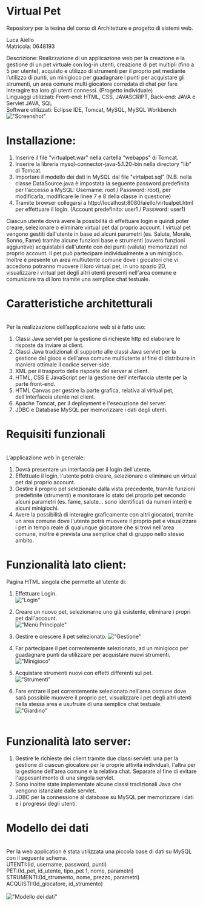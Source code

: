 # Virtual Pet
Repository per la tesina del corso di Architetture e progetto di sistemi web.

Luca Aiello <br/> Matricola: 0648193

Descrizione: Realizzazione di un applicazione web per la creazione e la gestione di un pet virtuale con log-in utenti, creazione di pet multipli (fino a 5 per utente), acquisto e utilizzo di strumenti per il proprio pet mediante l’utilizzo di punti, un minigioco per guadagnare i punti per acquistare gli strumenti, un area comune multi giocatore corredata di chat per fare interagire tra loro gli utenti connessi. (Progetto individuale)\
Linguaggi utilizzati: Front-end: HTML, CSS, JAVASCRIPT, Back-end: JAVA e Servlet JAVA, SQL\
Software utilizzati: Eclipse IDE, Tomcat, MySQL, MySQL Workbench
<br/>
!["Screenshot"](/screens/Screen.jpg)
<br/>
# Installazione:

1. Inserire il file "virtualpet.war" nella cartella "webapps" di Tomcat.
2. Inserire la libreria mysql-connector-java-5.1.20-bin nella directory "lib" di Tomcat.
3. Importare il modello dei dati in MySQL dal file "virtalpet.sql" (N.B. nella classe DataSource.java è impostata la seguente password predefinita per l'accesso a MySQL: Username: root / Password: root), per modificarla, modificare le linee 7 e 8 della classe in questione)
4. Tramite browser collegarsi a http://localhost:8080/aiello/virtualpet.html per effettuare il login. (Account predefinito: user1 / Password: user1)

Ciascun utente dovrà avere la possibilità di effettuare login e quindi poter creare, selezionare o eliminare virtual pet dal proprio account. I virtual pet vengono gestiti dall'utente in base ad alcuni parametri (es. Salute, Morale, Sonno, Fame) tramite alcune funzioni base e strumenti (ovvero funzioni aggiuntive) acquistabili dall'utente con dei punti (valuta) memorizzati nel proprio account. Il pet può partecipare individualmente a un minigioco. Inoltre è presente un area multiutente comune dove i giocatori che vi accedono potranno muovere il loro virtual pet, in uno spazio 2D, visualizzare i virtual pet degli altri utenti presenti nell'area comune e comunicare tra di loro tramite una semplice chat testuale.

# Caratteristiche architetturali
\
Per la realizzazione dell’applicazione web si è fatto uso:
1.	Classi Java servlet per la gestione di richieste http ed elaborare le risposte da inviare ai client.
2.	Classi Java tradizionali di supporto alle classi Java servlet per la gestione del gioco e dell'area comune multiutente al fine di distribuire in maniera ottimale il codice server-side.
3.	XML per il trasporto delle risposte del server ai client.
4.	HTML, CSS E JavaScript per la gestione dell'interfaccia utente per la parte front-end.
5.	HTML Canvas per gestire la parte grafica, relativa al virtual pet, dell'interfaccia utente nel client.
6.	Apache Tomcat, per il deployment e l'esecuzione del server.
7.	JDBC e Database MySQL per memorizzare i dati degli utenti.

# Requisiti funzionali
\
L’applicazione web in generale:
1.	Dovrà presentare un interfaccia per il login dell'utente.
2.	Effettuato il login, l'utente potrà creare, selezionare o eliminare un virtual pet dal proprio account.
3.	Gestire il proprio pet selezionato dalla vista precedente, tramite funzioni predefinite (strumenti) e monitorare lo stato del proprio pet secondo alcuni parametri (es. fame, salute... sono identificati da numeri interi) e alcuni minigiochi.
4.	Avere la possibilità di interagire graficamente con altri giocatori, tramite un area comune dove l'utente potrà muovere il proprio pet e visualizzare i pet in tempo reale di qualunque giocatore che si trovi nell'area comune, inoltre è prevista una semplice chat di gruppo nello stesso ambito.


# Funzionalità lato client:
Pagina HTML singola che permette all'utente di:
1.	Effettuare Login.<br/>
!["Login"](/screens/Login.jpg)

2.	Creare un nuovo pet, selezionarne uno già esistente, eliminare i propri pet dall'account.<br/>
!["Menù Principale"](/screens/PetMain.jpg)

3.	Gestire e crescere il pet selezionato.
!["Gestione"](/screens/Gestione.jpg)

4.	Far partecipare il pet correntemente selezionato, ad un minigioco per guadagnare punti da utilizzare per acquistare nuovi strumenti.\
!["Minigioco"](/screens/Minigioco.jpg)

5. Acquistare strumenti nuovi con effetti differenti sul pet.\
!["Strumenti"](/screens/acquisto.jpg)

6.	Fare entrare il pet correntemente selezionato nell'area comune dove sarà possibile muovere il proprio pet, visualizzare i pet degli altri utenti nella stessa area e usufruire di una semplice chat testuale.<br/>
!["Giardino"](/screens/Testchat1.jpg)
<br/><br/>
  
# Funzionalità lato server:
1.	Gestire le richieste dei client tramite due classi servlet: una per la gestione di ciascun giocatore per le proprie attività individuali, l'altra per la gestione dell'area comune e la relativa chat. Separate al fine di evitare l'appesantimento di una singola servlet.
2.	Sono inoltre state implementate alcune classi tradizionali Java che vengono istanziate dalle servlet.
3.	JDBC per la connessione al database su MySQL per memorizzare i dati e i progressi degli utenti.

# Modello dei dati
\
Per la web application è stata utilizzata una piccola base di dati su MySQL con il seguente schema.\
UTENTI:(id, username, password, punti)\
PET:(Id_pet, id_utente, tipo_pet 1, nome, parametri)\
STRUMENTI:(Id_strumento, nome, prezzo, parametri)\
ACQUISTI:(Id_giocatore, id_strumento)\
\
!["Modello dei dati"](/screens/dati.png)
